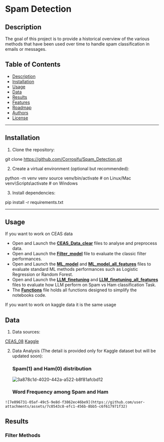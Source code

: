# Spam Detection

## Description

The goal of this project is to provide a historical overview of the various methods that have been used over time to handle spam classification in emails or messages.

## Table of Contents

- [Description](#description)
- [Installation](#installation)
- [Usage](#usage)
- [Data](#data)
- [Results](#results)
- [Features](#features)
- [Roadmap](#roadmap)
- [Authors](#authors)
- [License](#license)

---

## Installation

1. Clone the repository:

git clone https://github.com/Corrosifu/Spam_Detection.git

2. Create a virtual environment (optional but recommended):

python -m venv venv
source venv/bin/activate # on Linux/Mac
venv\Scripts\activate # on Windows

3. Install dependencies:

pip install -r requirements.txt


---

## Usage
If you want to work on CEAS data
- Open and Launch the [**CEAS_Data_clear**](https://github.com/Corrosifu/Spam_Detection/blob/main/CEAS-08/CEAS_data_clear.ipynb)  files to analyse and preprocess data.
- Open and Launch the [**Filter_model**](https://github.com/Corrosifu/Spam_Detection/blob/main/CEAS-08/Filter_model_CEAS.ipynb) file to evaluate the classic filter performances.
- Open and Launch the [**ML_model**](https://github.com/Corrosifu/Spam_Detection/blob/main/CEAS-08/ML_model_body.ipynb) and [**ML_model_all_features**](https://github.com/Corrosifu/Spam_Detection/blob/main/CEAS-08/ML_model_multiple_features.ipynb) files to evaluate standard ML methods performances such as Logistic Regression or Random Forest.
- Open and Launch the [**LLM_finetuning**](https://github.com/Corrosifu/Spam_Detection/blob/main/CEAS-08/LLM_finetuning_body.ipynb) and [**LLM_finetuning_all_features**](https://github.com/Corrosifu/Spam_Detection/blob/main/CEAS-08/LLM_finetuning_multiple_features.ipynb) files to evaluate how LLM perform on Spam vs Ham classification Task.
- The [**Functions**](https://github.com/Corrosifu/Spam_Detection/blob/main/Functions.py) file holds all functions designed to simplify the notebooks code.
  
If you want to work on kaggle data it is the same usage

  ## Data
  
  1. Data sources:
    
  [CEAS_08](https://github.com/Corrosifu/Spam_Detection/blob/main/Data/CEAS-08)  [Kaggle](https://www.kaggle.com/datasets/abdmental01/email-spam-dedection) 

  2. Data Analysis (The detail is provided only for Kaggle dataset but will be updated soon):
 
     ### Spam(1) and Ham(0) distribution 
     
     ![3a878c1d-4020-442a-a522-b8f81afcbd12](https://github.com/user-attachments/assets/55d46441-ad9f-4d07-a2de-da0954634be9)

     ### Word Frequency among Spam and Ham
     
    
    ![7e096731-05af-49c5-9e8d-f3862ec46be9](https://github.com/user-attachments/assets/7c0543c8-efc1-456b-8bb5-c6f617971f32)


  ## Results

  ### Filter Methods

  

     
  
  


